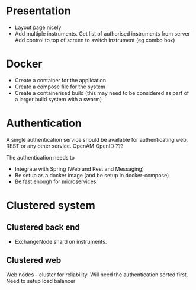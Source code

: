 

# Presentation

* Layout page nicely
* Add multiple instruments.
    Get list of authorised instruments from server
    Add control to top of screen to switch instrument (eg combo box)

# Docker 

* Create a container for the application
* Create a compose file for the system
* Create a containerised build (this may need to be considered as part of a larger build system with a swarm) 


# Authentication

A single authentication service should be available for authenticating web, REST or any other service.
OpenAM
OpenID
???

The authentication needs to
* Integrate with Spring (Web and Rest and Messaging)
* Be setup as a docker image (and be setup in docker-compose)
* Be fast enough for microservices


# Clustered system

## Clustered back end

* ExchangeNode shard on instruments.
 
## Clustered web
 
Web nodes - cluster for reliability. 
Will need the authentication sorted first. 
Need to setup load balancer




  
